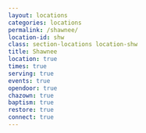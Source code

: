 ```yaml
---
layout: locations
categories: locations
permalink: /shawnee/
location-id: shw
class: section-locations location-shw
title: Shawnee
location: true
times: true
serving: true
events: true
opendoor: true
chazown: true
baptism: true
restore: true
connect: true
---
```

